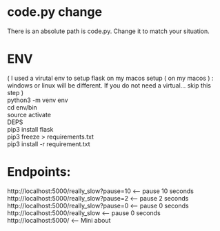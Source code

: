
# code.py change
There is an absolute path is code.py. Change it to match your situation. 

 

# ENV   
( I used a virutal env to setup flask on my macos setup ( on my macos ) : windows or linux will be different. If you do not need a virtual... skip this step )  
python3 -m venv env  
cd env/bin  
source  activate   
DEPS    
pip3 install flask  
pip3 freeze > requirements.txt  
pip3 install -r requirement.txt  

# Endpoints: 
http://localhost:5000/really_slow?pause=10 <-- pause 10 seconds   
http://localhost:5000/really_slow?pause=2 <-- pause 2 seconds  
http://localhost:5000/really_slow?pause=0 <-- pause 0 seconds  
http://localhost:5000/really_slow <-- pause 0 seconds  
http://localhost:5000/ <-- Mini about  





